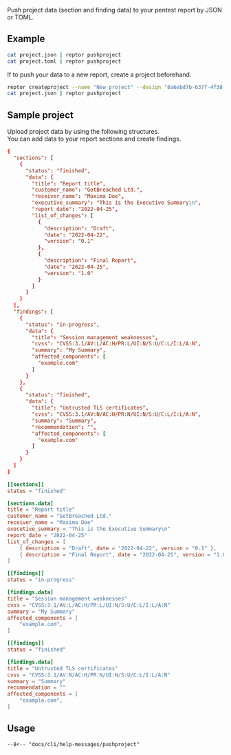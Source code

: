 Push project data (section and finding data) to your pentest report by JSON or TOML.

## Example
```bash
cat project.json | reptor pushproject
cat project.toml | reptor pushproject
```

If to push your data to a new report, create a project beforehand.

```bash
reptor createproject --name "New project" --design "8a6ebd7b-637f-4f38-bfdd-3e8e9a24f64e"
cat project.json | reptor pushproject
```

## Sample project

Upload project data by using the following structures.  
You can add data to your report sections and create findings.

```toml title="Project structure in JSON"
{
  "sections": [
    { 
      "status": "finished",
      "data": {
        "title": "Report title",
        "customer_name": "GotBreached Ltd.",
        "receiver_name": "Maxima Doe",
        "executive_summary": "This is the Executive Summary\n",
        "report_date": "2022-04-25",
        "list_of_changes": [
          {
            "description": "Draft",
            "date": "2022-04-22",
            "version": "0.1"
          },
          {
            "description": "Final Report",
            "date": "2022-04-25",
            "version": "1.0"
          }
        ]
      }
    }
  ],
  "findings": [
    {
      "status": "in-progress",
      "data": {
        "title": "Session management weaknesses",
        "cvss": "CVSS:3.1/AV:L/AC:H/PR:L/UI:N/S:U/C:L/I:L/A:N",
        "summary": "My Summary",
        "affected_components": [
          "example.com"
        ]
      }
    },
    {
      "status": "finished",
      "data": {
        "title": "Untrusted TLS certificates",
        "cvss": "CVSS:3.1/AV:N/AC:H/PR:N/UI:N/S:U/C:L/I:L/A:N",
        "summary": "Summary",
        "recommendation": "",
        "affected_components": [
          "example.com"
        ]
      }
    }
  ]
}
```

```toml title="Project structure in TOML"
[[sections]]
status = "finished"

[sections.data]
title = "Report title"
customer_name = "GotBreached Ltd."
receiver_name = "Maxima Doe"
executive_summary = "This is the Executive Summary\n"
report_date = "2022-04-25"
list_of_changes = [
    { description = "Draft", date = "2022-04-22", version = "0.1" },
    { description = "Final Report", date = "2022-04-25", version = "1.0" },
]

[[findings]]
status = "in-progress"

[findings.data]
title = "Session management weaknesses"
cvss = "CVSS:3.1/AV:L/AC:H/PR:L/UI:N/S:U/C:L/I:L/A:N"
summary = "My Summary"
affected_components = [
    "example.com",
]

[[findings]]
status = "finished"

[findings.data]
title = "Untrusted TLS certificates"
cvss = "CVSS:3.1/AV:N/AC:H/PR:N/UI:N/S:U/C:L/I:L/A:N"
summary = "Summary"
recommendation = ""
affected_components = [
    "example.com",
]
```

## Usage
```
--8<-- "docs/cli/help-messages/pushproject"
```
